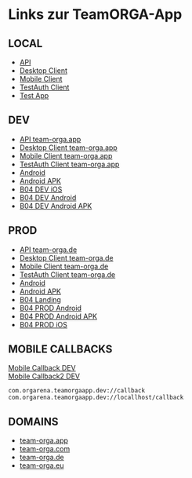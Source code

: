 # Links zur TeamORGA-App

## LOCAL

* [API](http://localhost:4400)
* [Desktop Client](http://localhost:4401)
* [Mobile Client](http://localhost:4402)
* [TestAuth Client](http://localhost:4411)
* [Test App](http://localhost:4410)

## DEV

* [API team-orga.app](https://api-dev.team-orga.app)
* [Desktop Client team-orga.app](https://client-dev.team-orga.app)
* [Mobile Client team-orga.app](https://mobile-dev.team-orga.app)
* [TestAuth Client team-orga.app](https://testauth-dev.team-orga.app)
* [Android](https://st2tpezb2tay2abw.blob.core.windows.net/downloads/com.orgarena.teamorgaapp.dev/android.install.html)
* [Android APK](https://st2tpezb2tay2abw.blob.core.windows.net/downloads/com.orgarena.teamorgaapp.dev/teamorga-apps-mobile-dev.apk)
* [B04 DEV iOS](https://st2tpezb2tay2abw.blob.core.windows.net/downloads/com.bayer04.teamorgaapp.dev/ios.install.html)
* [B04 DEV Android](https://st2tpezb2tay2abw.blob.core.windows.net/downloads/com.bayer04.teamorgaapp.dev/android.install.html)
* [B04 DEV Android APK](https://st2tpezb2tay2abw.blob.core.windows.net/downloads/com.bayer04.teamorgaapp.dev/teamorga-apps-mobile-b04dev.apk)

## PROD

* [API team-orga.de](https://api.team-orga.de)
* [Desktop Client team-orga.de](https://client.team-orga.de)
* [Mobile Client team-orga.de](https://mobile.team-orga.de)
* [TestAuth Client team-orga.de](https://testauth.team-orga.de)
* [Android](https://st2cm4qp7g7tml46.blob.core.windows.net/downloads/com.orgarena.teamorgaapp.prod/android.install.html)
* [Android APK](https://st2cm4qp7g7tml46.blob.core.windows.net/downloads/com.orgarena.teamorgaapp.prod/teamorga-apps-mobile-prod.apk)
* [B04 Landing](https://b04.team-orga.de)
* [B04 PROD Android](https://st2cm4qp7g7tml46.blob.core.windows.net/downloads/com.bayer04.teamorgaapp.prod/android.install.html)
* [B04 PROD Android APK](https://st2cm4qp7g7tml46.blob.core.windows.net/downloads/com.bayer04.teamorgaapp.prod/teamorga-apps-mobile-b04prod.apk)
* [B04 PROD iOS](https://st2cm4qp7g7tml46.blob.core.windows.net/downloads/com.bayer04.teamorgaapp.prod/ios.install.html)

## MOBILE CALLBACKS

<a href="com.orgarena.teamorgaapp.dev://callback">Mobile Callback DEV</a>
<br/>
<a href="com.orgarena.teamorgaapp.dev://locallhost/callback">Mobile Callback2 DEV</a>
<br/>

```code
com.orgarena.teamorgaapp.dev://callback
com.orgarena.teamorgaapp.dev://locallhost/callback
```

## DOMAINS

* [team-orga.app](https://team-orga.app)
* [team-orga.com](https://team-orga.com)
* [team-orga.de](https://team-orga.de)
* [team-orga.eu](https://team-orga.eu)
